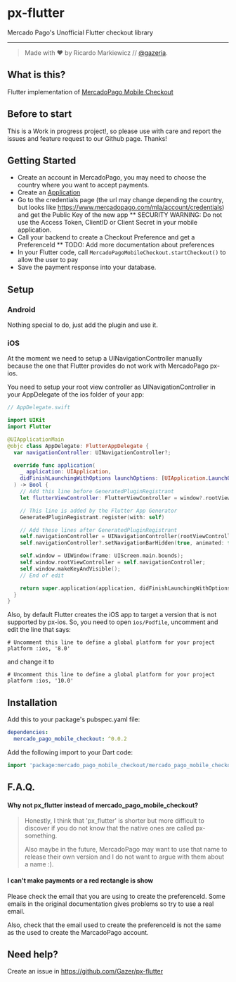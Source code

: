 # px-flutter

Mercado Pago's Unofficial Flutter checkout library

---
>Made with ❤️ by Ricardo Markiewicz // [@gazeria](https://twitter.com/gazeria).

## What is this?

Flutter implementation of [MercadoPago Mobile Checkout](https://www.mercadopago.com.ar/developers/es/guides/payments/mobile-checkout/introduction/)

## Before to start

This is a Work in progress project!, so please use with care and report the issues and feature request to our Github page. Thanks!

## Getting Started

* Create an account in MercadoPago, you may need to choose the country where you want to accept payments.
* Create an [Application](https://applications.mercadopago.com/)
* Go to the credentials page (the url may change depending the country, but looks like https://www.mercadopago.com/mla/account/credentials) and get the Public Key of the new app
** SECURITY WARNING: Do not use the Access Token, ClientID or Client Secret in your mobile application.
* Call your backend to create a Checkout Preference and get a PreferenceId
** TODO: Add more documentation about preferences
* In your Flutter code, call `MercadoPagoMobileCheckout.startCheckout()` to allow the user to pay
* Save the payment response into your database.

## Setup

### Android

Nothing special to do, just add the plugin and use it.

### iOS

At the moment we need to setup a UINavigationController manually because the one that Flutter provides do not work with MercadoPago px-ios.

You need to setup your root view controller as UINavigationController in your AppDelegate of the ios folder of your app:

```swift
// AppDelegate.swift

import UIKit
import Flutter

@UIApplicationMain
@objc class AppDelegate: FlutterAppDelegate {
  var navigationController: UINavigationController?;

  override func application(
    _ application: UIApplication,
    didFinishLaunchingWithOptions launchOptions: [UIApplication.LaunchOptionsKey: Any]?
  ) -> Bool {
    // Add this line before GeneratedPluginRegistrant
    let flutterViewController: FlutterViewController = window?.rootViewController as! FlutterViewController

    // This line is added by the Flutter App Generator
    GeneratedPluginRegistrant.register(with: self)

    // Add these lines after GeneratedPluginRegistrant
    self.navigationController = UINavigationController(rootViewController: flutterViewController);
    self.navigationController?.setNavigationBarHidden(true, animated: false);

    self.window = UIWindow(frame: UIScreen.main.bounds);
    self.window.rootViewController = self.navigationController;
    self.window.makeKeyAndVisible();
    // End of edit

    return super.application(application, didFinishLaunchingWithOptions: launchOptions)
  }
}
```

Also, by default Flutter creates the iOS app to target a version that is not supported by px-ios. So, you need to open `ios/Podfile`, uncomment and edit the line that says:

```
# Uncomment this line to define a global platform for your project
platform :ios, '8.0'
```

and change it to

```
# Uncomment this line to define a global platform for your project
platform :ios, '10.0'
```

## Installation

Add this to your package's pubspec.yaml file:

```yaml
dependencies:
  mercado_pago_mobile_checkout: ^0.0.2
```

Add the following import to your Dart code:

```dart
import 'package:mercado_pago_mobile_checkout/mercado_pago_mobile_checkout.dart';
```

## F.A.Q.

#### Why not px_flutter instead of mercado_pago_mobile_checkout?

> Honestly, I think that 'px_flutter' is shorter but more difficult to discover if you do not know that the native ones are called px-something.
>
> Also maybe in the future, MercadoPago may want to use that name to release their own version and I do not want to argue with them about a name :).

#### I can't make payments or a red rectangle is show

Please check the email that you are using to create the preferenceId. Some emails in the original documentation gives problems so try to use a real email.

Also, check that the email used to create the preferenceId is not the same as the used to create the MarcadoPago account.

## Need help?

Create an issue in https://github.com/Gazer/px-flutter